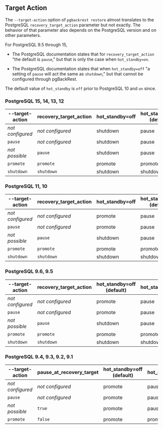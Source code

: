 <!--
 Copyright 2021 - 2023 Crunchy Data Solutions, Inc.
 Licensed under the Apache License, Version 2.0 (the "License");
 you may not use this file except in compliance with the License.
 You may obtain a copy of the License at

 http://www.apache.org/licenses/LICENSE-2.0

 Unless required by applicable law or agreed to in writing, software
 distributed under the License is distributed on an "AS IS" BASIS,
 WITHOUT WARRANTIES OR CONDITIONS OF ANY KIND, either express or implied.
 See the License for the specific language governing permissions and
 limitations under the License.
-->

## Target Action

The `--target-action` option of `pgbackrest restore` almost translates to the
PostgreSQL `recovery_target_action` parameter but not exactly. The behavior of
that parameter also depends on the PostgreSQL version and on other parameters.

For PostgreSQL 9.5 through 15,

 - The PostgreSQL documentation states that for `recovery_target_action`
   "the default is `pause`," but that is only the case when `hot_standby=on`.

 - The PostgreSQL documentation states that when `hot_standby=off` "a setting
   of `pause` will act the same as `shutdown`," but that cannot be configured
   through pgBackRest.

The default value of `hot_standby` is `off` prior to PostgreSQL 10 and `on` since.

### PostgreSQL 15, 14, 13, 12

[12]: https://www.postgresql.org/docs/12/runtime-config-wal.html
[commit]: https://git.postgresql.org/gitweb/?p=postgresql.git;h=2dedf4d9a899b36d1a8ed29be5efbd1b31a8fe85

| --target-action  | recovery_target_action | hot_standby=off | hot_standby=on (default) |
|------------------|------------------------|-----------------|--------------------------|
| _not configured_ | _not configured_       | shutdown        | pause                    |
| `pause`          | _not configured_       | shutdown        | pause                    |
| _not possible_   | `pause`                | shutdown        | pause                    |
| `promote`        | `promote`              | promote         | promote                  |
| `shutdown`       | `shutdown`             | shutdown        | shutdown                 |


### PostgreSQL 11, 10

[11]: https://www.postgresql.org/docs/11/recovery-target-settings.html
[10]: https://www.postgresql.org/docs/10/runtime-config-replication.html

| --target-action  | recovery_target_action | hot_standby=off | hot_standby=on (default) |
|------------------|------------------------|-----------------|--------------------------|
| _not configured_ | _not configured_       | promote         | pause                    |
| `pause`          | _not configured_       | promote         | pause                    |
| _not possible_   | `pause`                | shutdown        | pause                    |
| `promote`        | `promote`              | promote         | promote                  |
| `shutdown`       | `shutdown`             | shutdown        | shutdown                 |


### PostgreSQL 9.6, 9.5

[9.6]: https://www.postgresql.org/docs/9.6/recovery-target-settings.html

| --target-action  | recovery_target_action | hot_standby=off (default) | hot_standby=on |
|------------------|------------------------|---------------------------|----------------|
| _not configured_ | _not configured_       | promote                   | pause          |
| `pause`          | _not configured_       | promote                   | pause          |
| _not possible_   | `pause`                | shutdown                  | pause          |
| `promote`        | `promote`              | promote                   | promote        |
| `shutdown`       | `shutdown`             | shutdown                  | shutdown       |


### PostgreSQL 9.4, 9.3, 9.2, 9.1

[9.4]: https://www.postgresql.org/docs/9.4/recovery-target-settings.html
[9.4]: https://www.postgresql.org/docs/9.4/runtime-config-replication.html

| --target-action  | pause_at_recovery_target | hot_standby=off (default) | hot_standby=on |
|------------------|--------------------------|---------------------------|----------------|
| _not configured_ | _not configured_         | promote                   | pause          |
| `pause`          | _not configured_         | promote                   | pause          |
| _not possible_   | `true`                   | promote                   | pause          |
| `promote`        | `false`                  | promote                   | promote        |


<!--

### Setup

# Change to a directory with enough space to restore and choose a data directory.

cd /pgdata
export PGDATA="$(pwd)/test"

# Do a full restore then start PostgreSQL. It will run in the foreground, replay,
# and promote. Notice the LSN in the "consistent recovery state reached" message.
# The "selected new timeline" message indicates that it promoted.
# Use ^C to shutdown.

pgbackrest restore --pg1-path="$PGDATA" --stanza=db
(cd "$PGDATA"; postgres -c archive_command=false -c logging_collector=off -c port=9999)


### Test

# Delete the data directory and perform a PITR.
# Start PostgreSQL with hot_standby=on, and it will replay then pause.
# Notice the "pausing at the end of recovery" message. Use ^C to shutdown.

rm -rf "$PGDATA"
pgbackrest restore --pg1-path="$PGDATA" --stanza=db --type=lsn --target="$LSN"
(cd "$PGDATA"; postgres -c archive_command=false -c logging_collector=off -c port=9999 -c hot_standby=on)

# Repeat the test with any pgBackRest and PostgreSQL settings you like. Look
# in PostgreSQL conf files to see what is or is not configured.

grep recovery_target_action "$PGDATA"/*.conf

-->
